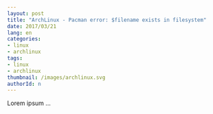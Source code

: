 ```yaml
---
layout: post
title: "ArchLinux - Pacman error: $filename exists in filesystem"
date: 2017/03/21
lang: en
categories:
- linux
- archlinux
tags:
- linux
- archlinux
thumbnail: /images/archlinux.svg
authorId: n
---
```

Lorem ipsum ...
